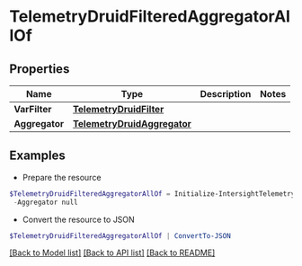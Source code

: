 # TelemetryDruidFilteredAggregatorAllOf
## Properties

Name | Type | Description | Notes
------------ | ------------- | ------------- | -------------
**VarFilter** | [**TelemetryDruidFilter**](TelemetryDruidFilter.md) |  | 
**Aggregator** | [**TelemetryDruidAggregator**](TelemetryDruidAggregator.md) |  | 

## Examples

- Prepare the resource
```powershell
$TelemetryDruidFilteredAggregatorAllOf = Initialize-IntersightTelemetryDruidFilteredAggregatorAllOf  -VarFilter null `
 -Aggregator null
```

- Convert the resource to JSON
```powershell
$TelemetryDruidFilteredAggregatorAllOf | ConvertTo-JSON
```

[[Back to Model list]](../README.md#documentation-for-models) [[Back to API list]](../README.md#documentation-for-api-endpoints) [[Back to README]](../README.md)

